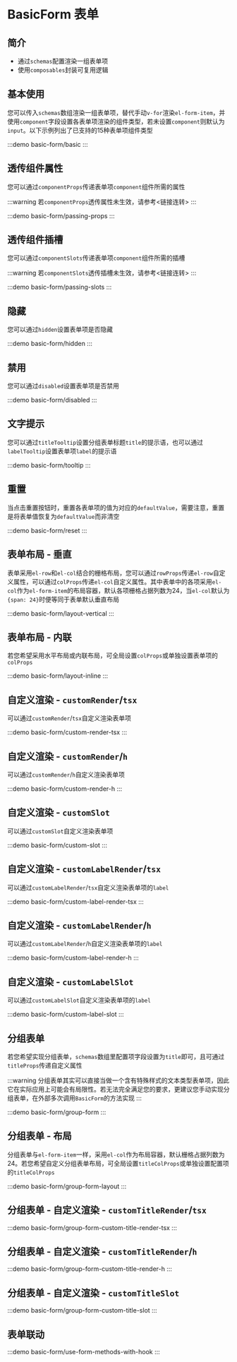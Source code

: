 # BasicForm 表单

## 简介

- 通过`schemas`配置渲染一组表单项
- 使用`composables`封装可复用逻辑

## 基本使用

您可以传入`schemas`数组渲染一组表单项，替代手动`v-for`渲染`el-form-item`，并使用`component`字段设置各表单项渲染的组件类型，若未设置`component`则默认为`input`。以下示例列出了已支持的15种表单项组件类型

:::demo
basic-form/basic
:::

## 透传组件属性

您可以通过`componentProps`传递表单项`component`组件所需的属性

:::warning
若`componentProps`透传属性未生效，请参考<链接连转>
:::

:::demo
basic-form/passing-props
:::

## 透传组件插槽

您可以通过`componentSlots`传递表单项`component`组件所需的插槽

:::warning
若`componentSlots`透传插槽未生效，请参考<链接连转>
:::

:::demo
basic-form/passing-slots
:::

## 隐藏

您可以通过`hidden`设置表单项是否隐藏

:::demo
basic-form/hidden
:::

## 禁用

您可以通过`disabled`设置表单项是否禁用

:::demo
basic-form/disabled
:::

## 文字提示

您可以通过`titleTooltip`设置分组表单标题`title`的提示语，也可以通过`labelTooltip`设置表单项`label`的提示语

:::demo
basic-form/tooltip
:::

## 重置

当点击重置按钮时，重置各表单项的值为对应的`defaultValue`，需要注意，重置是将表单值恢复为`defaultValue`而非清空

:::demo
basic-form/reset
:::

## 表单布局 - 垂直

表单采用`el-row`和`el-col`结合的栅格布局，您可以通过`rowProps`传递`el-row`自定义属性，可以通过`colProps`传递`el-col`自定义属性。其中表单中的各项采用`el-col`作为`el-form-item`的布局容器，默认各项栅格占据列数为24，当`el-col`默认为`{span: 24}`时便等同于表单默认垂直布局

:::demo
basic-form/layout-vertical
:::

## 表单布局 - 内联

若您希望采用水平布局或内联布局，可全局设置`colProps`或单独设置表单项的`colProps`

:::demo
basic-form/layout-inline
:::

## 自定义渲染 - `customRender`/`tsx`

可以通过`customRender`/`tsx`自定义渲染表单项

:::demo
basic-form/custom-render-tsx
:::

## 自定义渲染 - `customRender`/`h`

可以通过`customRender`/`h`自定义渲染表单项

:::demo
basic-form/custom-render-h
:::

## 自定义渲染 - `customSlot`

可以通过`customSlot`自定义渲染表单项

:::demo
basic-form/custom-slot
:::

## 自定义渲染 - `customLabelRender`/`tsx`

可以通过`customLabelRender`/`tsx`自定义渲染表单项的`label`

:::demo
basic-form/custom-label-render-tsx
:::

## 自定义渲染 - `customLabelRender`/`h`

可以通过`customLabelRender`/`h`自定义渲染表单项的`label`

:::demo
basic-form/custom-label-render-h
:::

## 自定义渲染 - `customLabelSlot`

可以通过`customLabelSlot`自定义渲染表单项的`label`

:::demo
basic-form/custom-label-slot
:::

## 分组表单

若您希望实现分组表单，`schemas`数组里配置项字段设置为`title`即可，且可通过`titleProps`传递自定义属性

:::warning
分组表单其实可以直接当做一个含有特殊样式的文本类型表单项，因此它在实际应用上可能会有局限性。若无法完全满足您的要求，更建议您手动实现分组表单，在外部多次调用`BasicForm`的方法实现
:::

:::demo
basic-form/group-form
:::

## 分组表单 - 布局

分组表单与`el-form-item`一样，采用`el-col`作为布局容器，默认栅格占据列数为24。若您希望自定义分组表单布局，可全局设置`titleColProps`或单独设置配置项的`titleColProps`

:::demo
basic-form/group-form-layout
:::

## 分组表单 - 自定义渲染 - `customTitleRender`/`tsx`

:::demo
basic-form/group-form-custom-title-render-tsx
:::

## 分组表单 - 自定义渲染 - `customTitleRender`/`h`

:::demo
basic-form/group-form-custom-title-render-h
:::

## 分组表单 - 自定义渲染 - `customTitleSlot`

:::demo
basic-form/group-form-custom-title-slot
:::

## 表单联动

:::demo
basic-form/use-form-methods-with-hook
:::
